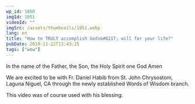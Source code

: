 ```yaml
---
wp_id: 1850
imgId: 1851
videoId: ""
imgSrc: /assets/thumbnails/1851.webp
lang: en
title: "How to TRULY accomplish Gods&#8217; will for your life?"
pubDate: 2019-11-22T13:43:25
tags: ["wow"]
---
```


<!-- page: 6 -->

<p>In the name of the Father, the Son, the Holy Spirit one God Amen</p>
<p>We are excited to be with Fr. Daniel Habib from St. John Chrysostom, Laguna Niguel, CA through the newly established Words of Wisdom branch.</p>
<p>This video was of course used with his blessing.</p>
